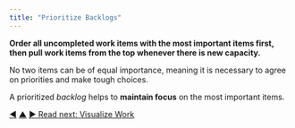 ```yaml
---
title: "Prioritize Backlogs"
---
```



**Order all uncompleted work items with the most important items first, then pull work items from the top whenever there is new capacity.**

No two items can be of equal importance, meaning it is necessary to agree on priorities and make tough choices.

A prioritized <dfn data-info="Backlog: A list of (often prioritized) uncompleted work items (deliverables), or drivers that need to be addressed.">backlog</dfn> helps to **maintain focus** on the most important items.

<div class="bottom-nav">
<a href="backlog.html" title="Back to: Backlog">◀</a> <a href="organizing-work.html" title="Up: Organizing Work">▲</a> <a href="visualize-work.html" title="Read next: Visualize Work">▶ Read next: Visualize Work</a>
</div>


<script type="text/javascript">
Mousetrap.bind('g n', function() {
    window.location.href = 'visualize-work.html';
    return false;
});
</script>

